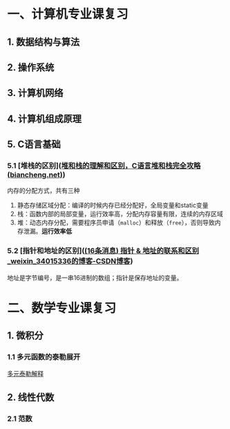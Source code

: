 # 一、计算机专业课复习

## 1. 数据结构与算法


## 2. 操作系统

## 3. 计算机网络

## 4. 计算机组成原理

## 5. C语言基础

### 5.1 [堆栈的区别]([堆和栈的理解和区别，C语言堆和栈完全攻略 (biancheng.net)](http://c.biancheng.net/c/stack/))

内存的分配方式，共有三种

1. 静态存储区域分配：编译的时候内存已经分配好，全局变量和static变量
2. 栈：函数内部的局部变量，运行效率高，分配内存容量有限，连续的内存区域
3. 堆：动态内存分配，需要程序员申请（`malloc`）和释放（`free`），否则导致内存泄漏。**运行效率低**

### 5.2 [指针和地址的区别]([(16条消息) 指针 & 地址的联系和区别_weixin_34015336的博客-CSDN博客](https://blog.csdn.net/weixin_34015336/article/details/88915625?utm_medium=distribute.pc_relevant.none-task-blog-2~default~BlogCommendFromMachineLearnPai2~default-3.control&depth_1-utm_source=distribute.pc_relevant.none-task-blog-2~default~BlogCommendFromMachineLearnPai2~default-3.control))

地址是字节编号，是一串16进制的数组；指针是保存地址的变量。

# 二、数学专业课复习

## 1. 微积分

### 1.1 多元函数的泰勒展开

[多元泰勒解释](https://zhuanlan.zhihu.com/p/110146436)

## 2. 线性代数

### 2.1 范数

